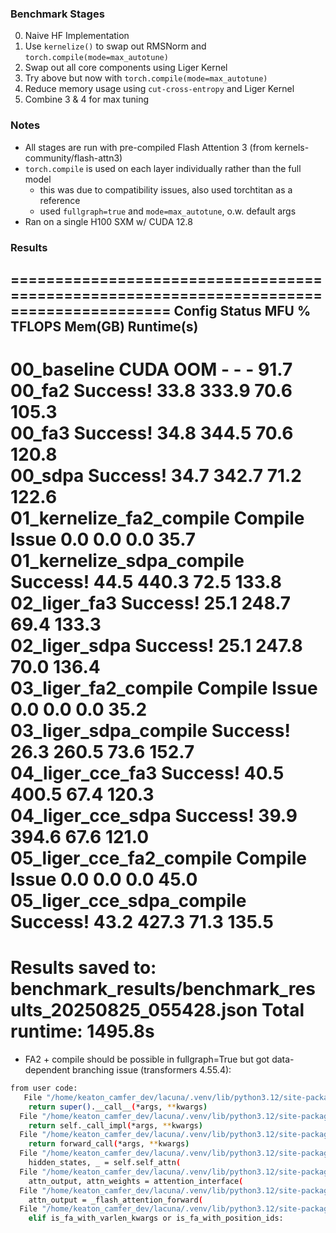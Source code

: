 ### Benchmark Stages
0. Naive HF Implementation
1. Use `kernelize()` to swap out RMSNorm and `torch.compile(mode=max_autotune)`
2. Swap out all core components using Liger Kernel
3. Try above but now with `torch.compile(mode=max_autotune)`
4. Reduce memory usage using `cut-cross-entropy` and Liger Kernel
5. Combine 3 & 4 for max tuning

### Notes
- All stages are run with pre-compiled Flash Attention 3 (from kernels-community/flash-attn3)
- `torch.compile` is used on each layer individually rather than the full model
    - this was due to compatibility issues, also used torchtitan as a reference
    - used `fullgraph=true` and `mode=max_autotune`, o.w. default args
- Ran on a single H100 SXM w/ CUDA 12.8

### Results

========================================================================================
Config                         Status          MFU %    TFLOPS     Mem(GB)    Runtime(s)  
----------------------------------------------------------------------------------------
00_baseline                    CUDA OOM        -        -          -          91.7        
00_fa2                         Success!        33.8     333.9      70.6       105.3       
00_fa3                         Success!        34.8     344.5      70.6       120.8       
00_sdpa                        Success!        34.7     342.7      71.2       122.6       
01_kernelize_fa2_compile       Compile Issue   0.0      0.0        0.0        35.7        
01_kernelize_sdpa_compile      Success!        44.5     440.3      72.5       133.8       
02_liger_fa3                   Success!        25.1     248.7      69.4       133.3       
02_liger_sdpa                  Success!        25.1     247.8      70.0       136.4       
03_liger_fa2_compile           Compile Issue   0.0      0.0        0.0        35.2        
03_liger_sdpa_compile          Success!        26.3     260.5      73.6       152.7       
04_liger_cce_fa3               Success!        40.5     400.5      67.4       120.3       
04_liger_cce_sdpa              Success!        39.9     394.6      67.6       121.0       
05_liger_cce_fa2_compile       Compile Issue   0.0      0.0        0.0        45.0        
05_liger_cce_sdpa_compile      Success!        43.2     427.3      71.3       135.5       
========================================================================================
Results saved to: benchmark_results/benchmark_results_20250825_055428.json
Total runtime: 1495.8s
========================================================================================

* FA2 + compile should be possible in fullgraph=True but got data-dependent branching issue (transformers 4.55.4):
```bash
from user code:                                    
   File "/home/keaton_camfer_dev/lacuna/.venv/lib/python3.12/site-packages/transformers/modeling_layers.py", line 93, in __call__                                                                           
    return super().__call__(*args, **kwargs)                                                          
  File "/home/keaton_camfer_dev/lacuna/.venv/lib/python3.12/site-packages/torch/nn/modules/module.py", line 1773, in _wrapped_call_impl                                                                     
    return self._call_impl(*args, **kwargs)                                                           
  File "/home/keaton_camfer_dev/lacuna/.venv/lib/python3.12/site-packages/torch/nn/modules/module.py", line 1784, in _call_impl                                                                             
    return forward_call(*args, **kwargs)           
  File "/home/keaton_camfer_dev/lacuna/.venv/lib/python3.12/site-packages/transformers/models/qwen3/modeling_qwen3.py", line 257, in forward                                                                
    hidden_states, _ = self.self_attn(             
  File "/home/keaton_camfer_dev/lacuna/.venv/lib/python3.12/site-packages/transformers/models/qwen3/modeling_qwen3.py", line 214, in forward                                                                
    attn_output, attn_weights = attention_interface(                                                  
  File "/home/keaton_camfer_dev/lacuna/.venv/lib/python3.12/site-packages/transformers/integrations/flash_attention.py", line 64, in flash_attention_forward                                                
    attn_output = _flash_attention_forward(                                                           
  File "/home/keaton_camfer_dev/lacuna/.venv/lib/python3.12/site-packages/transformers/modeling_flash_attention_utils.py", line 668, in _flash_attention_forward                                            
    elif is_fa_with_varlen_kwargs or is_fa_with_position_ids:   
```